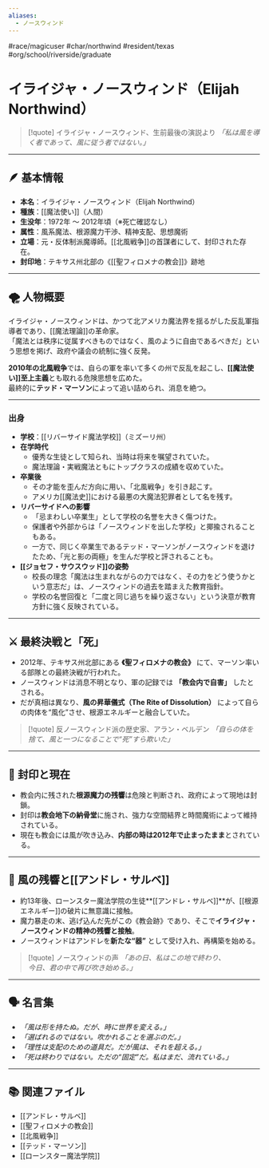```yaml
---
aliases:
  - ノースウィンド
---
```

#race/magicuser #char/northwind #resident/texas #org/school/riverside/graduate
# イライジャ・ノースウィンド（Elijah Northwind）

>[!quote] イライジャ・ノースウィンド、生前最後の演説より
*「私は風を導く者であって、風に従う者ではない。」*  


---

## 🪶 基本情報

- **本名**：イライジャ・ノースウィンド（Elijah Northwind）  
- **種族**：[[魔法使い]]（人間）  
- **生没年**：1972年 〜 2012年頃（※死亡確認なし）  
- **属性**：風系魔法、根源魔力干渉、精神支配、思想魔術  
- **立場**：元・反体制派魔導師。[[北風戦争]]の首謀者にして、封印された存在。  
- **封印地**：テキサス州北部の《[[聖フィロメナの教会]]》跡地

---

## 🌪️ 人物概要

イライジャ・ノースウィンドは、かつて北アメリカ魔法界を揺るがした反乱軍指導者であり、[[魔法理論]]の革命家。  
「魔法とは秩序に従属すべきものではなく、風のように自由であるべきだ」という思想を掲げ、政府や議会の統制に強く反発。

**2010年の北風戦争**では、自らの軍を率いて多くの州で反乱を起こし、**[[魔法使い]]至上主義**とも取れる危険思想を広めた。  
最終的に**テッド・マーソン**によって追い詰められ、消息を絶つ。

---
### 出身
- **学校**：[[リバーサイド魔法学校]]（ミズーリ州）
- **在学時代**  
  - 優秀な生徒として知られ、当時は将来を嘱望されていた。  
  - 魔法理論・実戦魔法ともにトップクラスの成績を収めていた。  
- **卒業後**  
  - その才能を歪んだ方向に用い、「北風戦争」を引き起こす。  
  - アメリカ[[魔法史]]における最悪の大魔法犯罪者として名を残す。  
- **リバーサイドへの影響**  
  - 「忌まわしい卒業生」として学校の名誉を大きく傷つけた。  
  - 保護者や外部からは「ノースウィンドを出した学校」と揶揄されることもある。  
  - 一方で、同じく卒業生であるテッド・マーソンがノースウィンドを退けたため、「光と影の両極」を生んだ学校と評されることも。  
- **[[ジョセフ・サウスウッド]]の姿勢**  
  - 校長の理念「魔法は生まれながらの力ではなく、その力をどう使うかという意志だ」は、ノースウィンドの過去を踏まえた教育指針。  
  - 学校の名誉回復と「二度と同じ過ちを繰り返さない」という決意が教育方針に強く反映されている。

---

## ⚔️ 最終決戦と「死」

- 2012年、テキサス州北部にある **《聖フィロメナの教会》** にて、マーソン率いる部隊との最終決戦が行われた。
- ノースウィンドは消息不明となり、軍の記録では **「教会内で自害」** したとされる。
- だが真相は異なり、**風の昇華儀式（The Rite of Dissolution）** によって自らの肉体を“風化”させ、根源エネルギーと融合していた。

>[!quote]  反ノースウィンド派の歴史家、アラン・ベルデン 
*「自らの体を捨て、風と一つになることで“死”すら欺いた」*  


---

## 🔐 封印と現在

- 教会内に残された**根源魔力の残響**は危険と判断され、政府によって現地は封鎖。
- 封印は**教会地下の納骨堂**に施され、強力な空間結界と時間魔術によって維持されている。
- 現在も教会には風が吹き込み、**内部の時は2012年で止まったまま**とされている。

---

## 🧬 風の残響と[[アンドレ・サルベ]]

- 約13年後、ローンスター魔法学院の生徒**[[アンドレ・サルベ]]**が、[[根源エネルギー]]の破片に無意識に接触。
- 魔力暴走の末、逃げ込んだ先がこの《教会跡》であり、そこで**イライジャ・ノースウィンドの精神の残響と接触**。
- ノースウィンドはアンドレを**新たな“器”** として受け入れ、再構築を始める。

>[!quote] ノースウィンドの声 
*「あの日、私はこの地で終わり、  
今日、君の中で再び吹き始める。」*  

---

## 🗣️ 名言集

- *「風は形を持たぬ。だが、時に世界を変える。」*
- *「選ばれるのではない。吹かれることを選ぶのだ。」*
- *「理性は支配のための道具だ。だが風は、それを超える。」*
- *「死は終わりではない。ただの“固定”だ。私はまだ、流れている。」*

---

## 📚 関連ファイル

- [[アンドレ・サルベ]]
- [[聖フィロメナの教会]]
- [[北風戦争]]
- [[テッド・マーソン]]
- [[ローンスター魔法学院]]

